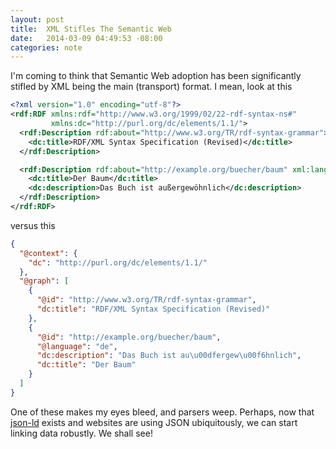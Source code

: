 ```yaml
---
layout: post
title:  XML Stifles The Semantic Web
date:   2014-03-09 04:49:53 -08:00
categories: note
---
```


I'm coming to think that Semantic Web adoption has been significantly stifled by XML being the main (transport) format. I mean, look at this

```xml
<?xml version="1.0" encoding="utf-8"?>
<rdf:RDF xmlns:rdf="http://www.w3.org/1999/02/22-rdf-syntax-ns#"
         xmlns:dc="http://purl.org/dc/elements/1.1/">
  <rdf:Description rdf:about="http://www.w3.org/TR/rdf-syntax-grammar">
    <dc:title>RDF/XML Syntax Specification (Revised)</dc:title>
  </rdf:Description>

  <rdf:Description rdf:about="http://example.org/buecher/baum" xml:lang="de">
    <dc:title>Der Baum</dc:title>
    <dc:description>Das Buch ist außergewöhnlich</dc:description>
  </rdf:Description>
</rdf:RDF>
```

versus this

```json
{
  "@context": {
    "dc": "http://purl.org/dc/elements/1.1/"
  },
  "@graph": [
    {
      "@id": "http://www.w3.org/TR/rdf-syntax-grammar",
      "dc:title": "RDF/XML Syntax Specification (Revised)"
    },
    {
      "@id": "http://example.org/buecher/baum",
      "@language": "de",
      "dc:description": "Das Buch ist au\u00dfergew\u00f6hnlich",
      "dc:title": "Der Baum"
    }
  ]
}
```

One of these makes my eyes bleed, and parsers weep. Perhaps, now that [json-ld](http://json-ld.org) exists and websites are using JSON ubiquitously, we can start linking data robustly. We shall see!
